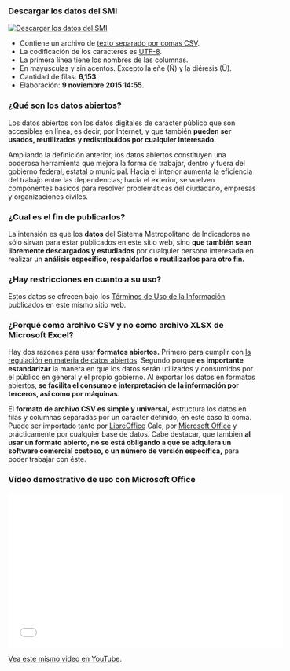 
### Descargar los datos del SMI

<div class="media">
<div class="media-left"><a class="pull-left" href="trcimplan-smi.zip"><img class="media-object" src="datos-abiertos/faenza-zip-128.png" alt="Descargar los datos del SMI"></a></div>
<div class="media-body">
<ul>
<li>Contiene un archivo de <a href="https://es.wikipedia.org/wiki/CSV" target="_blank">texto separado por comas CSV</a>.</li>
<li>La codificación de los caracteres es <a href="https://es.wikipedia.org/wiki/UTF-8" target="_blank">UTF-8</a>.</li>
<li>La primera línea tiene los nombres de las columnas.</li>
<li>En mayúsculas y sin acentos. Excepto la eñe (Ñ) y la diéresis (Ü).</li>
<li>Cantidad de filas: <b>6,153</b>.</li>
<li>Elaboración: <b> 9 noviembre 2015 14:55</b>.</li>
</ul>
</div>
</div>

### ¿Qué son los datos abiertos?

Los datos abiertos son los datos digitales de carácter público que son accesibles en línea, es decir, por Internet, y que también **pueden ser usados, reutilizados y redistribuidos por cualquier interesado.**

Ampliando la definición anterior, los datos abiertos constituyen una poderosa herramienta que mejora la forma de trabajar, dentro y fuera del gobierno federal, estatal o municipal. Hacia el interior aumenta la eficiencia del trabajo entre las dependencias; hacia el exterior, se vuelven componentes básicos para resolver problemáticas del ciudadano, empresas y organizaciones civiles.

### ¿Cual es el fin de publicarlos?

La intensión es que los **datos** del Sistema Metropolitano de Indicadores no sólo sirvan para estar publicados en este sitio web, sino **que también sean libremente descargados y estudiados** por cualquier persona interesada en realizar un **análisis específico, respaldarlos o reutilizarlos para otro fin.**

### ¿Hay restricciones en cuanto a su uso?

Estos datos se ofrecen bajo los [Términos de Uso de la Información](http://www.trcimplan.gob.mx/terminos/terminos-informacion.html) publicados en este mismo sitio web.

### ¿Porqué como archivo CSV y no como archivo XLSX de Microsoft Excel?

Hay dos razones para usar **formatos abiertos.** Primero para cumplir con [la regulación en materia de datos abiertos](http://www.dof.gob.mx/nota_detalle.php?codigo=5382838&fecha=20/02/2015). Segundo porque **es importante estandarizar** la manera en que los datos serán utilizados y consumidos por el público en general y el propio gobierno. Al exportar los datos en formatos abiertos, **se facilita el consumo e interpretación de la información por terceros, así como por máquinas.**

El **formato de archivo CSV es simple y universal,** estructura los datos en filas y columnas separadas por un caracter definido, en este caso la coma. Puede ser importado tanto por [LibreOffice](https://www.libreoffice.org/) Calc, por [Microsoft Office](https://www.office.com/) y prácticamente por cualquier base de datos. Cabe destacar, que también **al usar un formato abierto, no se está obligando a que se adquiera un software comercial costoso, o un número de versión específica,** para poder trabajar con éste.

### Video demostrativo de uso con Microsoft Office

<div class="videowrapper well"><iframe width="560" height="315" src="//www.youtube.com/embed/ql0Kvx2Paa8?rel=0" frameborder="0" allowfullscreen></iframe></div>

[Vea este mismo video en YouTube](https://www.youtube.com/watch?v=ql0Kvx2Paa8).
